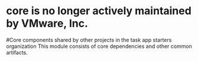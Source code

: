 # core is no longer actively maintained by VMware, Inc.

#Core components shared by other projects in the task app starters organization
This module consists of core dependencies and other common artifacts.
